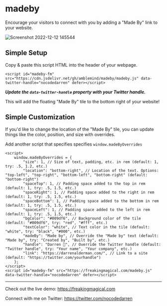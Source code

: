 # madeby
Encourage your visitors to connect with you by adding a "Made By" link to your website.

![Screenshot 2022-12-12 145544](https://user-images.githubusercontent.com/45864164/207152689-d832ae2a-5355-4624-bf52-3e92aaaff3de.png)

## Simple Setup
Copy & paste this script HTML into the header of your webpage. 

    <script id="madeby-fm" src="https://cdn.jsdelivr.net/gh/amblemind/madeby/madeby.js" data-twitter-handle="nocodedarren" defer></script>

***Update the `data-twitter-handle` property with your Twitter handle.*** 

This will add the floating "Made By" tile to the bottom right of your website!

## Simple Customization
If you'd like to change the location of the "Made By" tile, you can update things like the color, position, and size with overrides. 

Add another script that specifies specifies `window.madeByOverrides`

	<script>
		window.madeByOverrides = {
			"size": 1, // Size of text, padding, etc. in rem (default: 1, try: .5, 1.2, etc.)
			"location": "bottom-right", // Location of the text. Options: "top-left", "top-right", "bottom-left", "bottom-right" (default: "bottom-right")
			"spaceTop": 1, // Padding space added to the top in rem (default: 1, try: .5, 1.5, etc.)
			"spaceRight": 1, // Padding space added to the right in rem (default: 1, try: .5, 1.5, etc.)
			"spaceBottom": 1, // Padding space added to the bottom in rem (default: 1, try: .5, 1.5, etc.)
			"spaceLeft": 1, // Padding space added to the left in rem (default: 1, try: .5, 1.5, etc.)
			"bgColor": "#009df6", // Background color of the tile (default: "#009df6", try: "red", "#fff", etc.)
			"textColor": "white", // Text color in the tile (default: "white", try: "black", "#000", etc.)
			"madeBy": "Made by", // Override the "Made by" text (default: "Made by", try: "Created by", "Built by", etc.)
			"handle": "Darren 🚀", // Override the Twitter handle (default: "Twitter handle", try: "Your name", "Your company", etc.)
			"link": "https://darrenalderman.com/", // Link to a site (default: "https://twitter.com/yourhandle")
		};
	</script>
	<script id="madeby-fm" src="https://freakingmagical.com/madeby.js" data-twitter-handle="nocodedarren" defer></script>

----
Check out the live demo: https://freakingmagical.com

Connect with me on Twitter: https://twitter.com/nocodedarren 
